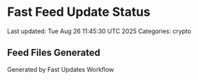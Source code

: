 # Fast Feed Update Status
Last updated: Tue Aug 26 11:45:30 UTC 2025
Categories: crypto

## Feed Files Generated

Generated by Fast Updates Workflow
